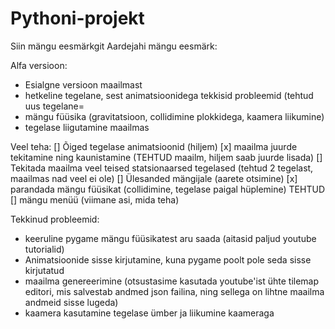 # Pythoni-projekt

Siin mängu eesmärkgit
Aardejahi mängu eesmärk:



Alfa versioon:
* Esialgne versioon maailmast
*  hetkeline tegelane, sest animatsioonidega tekkisid probleemid (tehtud uus tegelane=
* mängu füüsika (gravitatsioon, collidimine plokkidega, kaamera liikumine)
* tegelase liigutamine maailmas


Veel teha:
[] Õiged tegelase animatsioonid (hiljem)
[x] maailma juurde tekitamine ning kaunistamine (TEHTUD maailm, hiljem saab juurde lisada)
[] Tekitada maailma veel teised statsionaarsed tegelased (tehtud 2 tegelast, maailmas nad veel ei ole)
[] Ülesanded mängijale (aarete otsimine)
[x] parandada mängu füüsikat (collidimine, tegelase paigal hüplemine) TEHTUD
[] mängu menüü (viimane asi, mida teha)

Tekkinud probleemid:
* keeruline pygame mängu füüsikatest aru saada (aitasid paljud youtube tutorialid)
* Animatsioonide sisse kirjutamine, kuna pygame poolt pole seda sisse kirjutatud
* maailma genereerimine (otsustasime kasutada youtube'ist ühte tilemap editori, mis salvestab andmed json failina, ning sellega on lihtne maailma andmeid sisse lugeda)
* kaamera kasutamine tegelase ümber ja liikumine kaameraga
